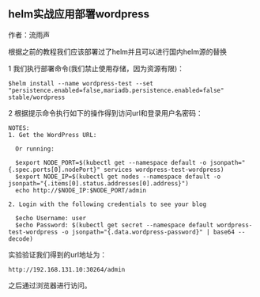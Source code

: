 ## helm实战应用部署wordpress

作者：流雨声

根据之前的教程我们应该部署过了helm并且可以进行国内helm源的替换

1 我们执行部署命令(我们禁止使用存储，因为资源有限)：

    $helm install --name wordpress-test --set "persistence.enabled=false,mariadb.persistence.enabled=false" stable/wordpress

2 根据提示命令执行如下的操作得到访问url和登录用户名密码：

    NOTES:
    1. Get the WordPress URL:
    
      Or running:
    
      $export NODE_PORT=$(kubectl get --namespace default -o jsonpath="{.spec.ports[0].nodePort}" services wordpress-test-wordpress)
      $export NODE_IP=$(kubectl get nodes --namespace default -o jsonpath="{.items[0].status.addresses[0].address}")
      echo http://$NODE_IP:$NODE_PORT/admin
    
    2. Login with the following credentials to see your blog
    
      $echo Username: user
      $echo Password: $(kubectl get secret --namespace default wordpress-test-wordpress -o jsonpath="{.data.wordpress-password}" | base64 --decode)

实验验证我们得到的url地址为：

    http://192.168.131.10:30264/admin

之后通过浏览器进行访问。